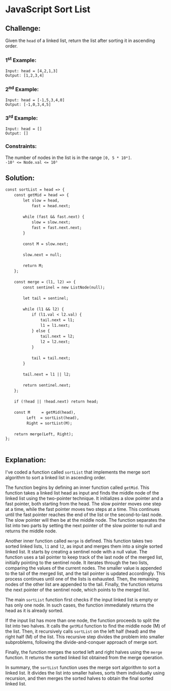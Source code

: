 # JavaScript Sort List

## Challenge:

Given the `head` of a linked list, return the list after sorting it in ascending order.

### 1<sup>st</sup> Example:

`Input: head = [4,2,1,3]`
<br/>
`Output: [1,2,3,4]`

### 2<sup>nd</sup> Example:

`Input: head = [-1,5,3,4,0]`
<br/>
`Output: [-1,0,3,4,5]`

### 3<sup>rd</sup> Example:

`Input: head = []`
<br/>
`Output: []`

### Constraints:

The number of nodes in the list is in the range `[0, 5 * 10⁴]`.
<br/>
`-10⁵ <= Node.val <= 10⁵`

## Solution:

`const sortList = head => {`
<br/>
&nbsp;&nbsp;&nbsp;&nbsp;&nbsp;&nbsp;&nbsp;`const getMid = head => {`
<br/>
&nbsp;&nbsp;&nbsp;&nbsp;&nbsp;&nbsp;&nbsp;&nbsp;&nbsp;&nbsp;&nbsp;&nbsp;&nbsp;&nbsp;`let slow = head,`
<br/>
&nbsp;&nbsp;&nbsp;&nbsp;&nbsp;&nbsp;&nbsp;&nbsp;&nbsp;&nbsp;&nbsp;&nbsp;&nbsp;&nbsp;&nbsp;&nbsp;&nbsp;&nbsp;&nbsp;&nbsp;&nbsp;`fast = head.next;`
<br/>
<br/>
&nbsp;&nbsp;&nbsp;&nbsp;&nbsp;&nbsp;&nbsp;&nbsp;&nbsp;&nbsp;&nbsp;&nbsp;&nbsp;&nbsp;`while (fast && fast.next) {`
<br/>
&nbsp;&nbsp;&nbsp;&nbsp;&nbsp;&nbsp;&nbsp;&nbsp;&nbsp;&nbsp;&nbsp;&nbsp;&nbsp;&nbsp;&nbsp;&nbsp;&nbsp;&nbsp;&nbsp;&nbsp;&nbsp;`slow = slow.next;`
<br/>
&nbsp;&nbsp;&nbsp;&nbsp;&nbsp;&nbsp;&nbsp;&nbsp;&nbsp;&nbsp;&nbsp;&nbsp;&nbsp;&nbsp;&nbsp;&nbsp;&nbsp;&nbsp;&nbsp;&nbsp;&nbsp;`fast = fast.next.next;`
<br/>
&nbsp;&nbsp;&nbsp;&nbsp;&nbsp;&nbsp;&nbsp;&nbsp;&nbsp;&nbsp;&nbsp;&nbsp;&nbsp;&nbsp;`}`
<br/>
<br/>
&nbsp;&nbsp;&nbsp;&nbsp;&nbsp;&nbsp;&nbsp;&nbsp;&nbsp;&nbsp;&nbsp;&nbsp;&nbsp;&nbsp;`const M = slow.next;`
<br/>
<br/>
&nbsp;&nbsp;&nbsp;&nbsp;&nbsp;&nbsp;&nbsp;&nbsp;&nbsp;&nbsp;&nbsp;&nbsp;&nbsp;&nbsp;`slow.next = null;`
<br/>
<br/>
&nbsp;&nbsp;&nbsp;&nbsp;&nbsp;&nbsp;&nbsp;&nbsp;&nbsp;&nbsp;&nbsp;&nbsp;&nbsp;&nbsp;`return M;`
<br/>
&nbsp;&nbsp;&nbsp;&nbsp;&nbsp;&nbsp;&nbsp;`};`
<br/>
<br/>
&nbsp;&nbsp;&nbsp;&nbsp;&nbsp;&nbsp;&nbsp;`const merge = (l1, l2) => {`
<br/>
&nbsp;&nbsp;&nbsp;&nbsp;&nbsp;&nbsp;&nbsp;&nbsp;&nbsp;&nbsp;&nbsp;&nbsp;&nbsp;&nbsp;`const sentinel = new ListNode(null);`
<br/>
<br/>
&nbsp;&nbsp;&nbsp;&nbsp;&nbsp;&nbsp;&nbsp;&nbsp;&nbsp;&nbsp;&nbsp;&nbsp;&nbsp;&nbsp;`let tail = sentinel;`
<br/>
<br/>
&nbsp;&nbsp;&nbsp;&nbsp;&nbsp;&nbsp;&nbsp;&nbsp;&nbsp;&nbsp;&nbsp;&nbsp;&nbsp;&nbsp;`while (l1 && l2) {`
<br/>
&nbsp;&nbsp;&nbsp;&nbsp;&nbsp;&nbsp;&nbsp;&nbsp;&nbsp;&nbsp;&nbsp;&nbsp;&nbsp;&nbsp;&nbsp;&nbsp;&nbsp;&nbsp;&nbsp;&nbsp;&nbsp;`if (l1.val < l2.val) {`
<br/>
&nbsp;&nbsp;&nbsp;&nbsp;&nbsp;&nbsp;&nbsp;&nbsp;&nbsp;&nbsp;&nbsp;&nbsp;&nbsp;&nbsp;&nbsp;&nbsp;&nbsp;&nbsp;&nbsp;&nbsp;&nbsp;&nbsp;&nbsp;&nbsp;&nbsp;&nbsp;&nbsp;&nbsp;`tail.next = l1;`
<br/>
&nbsp;&nbsp;&nbsp;&nbsp;&nbsp;&nbsp;&nbsp;&nbsp;&nbsp;&nbsp;&nbsp;&nbsp;&nbsp;&nbsp;&nbsp;&nbsp;&nbsp;&nbsp;&nbsp;&nbsp;&nbsp;&nbsp;&nbsp;&nbsp;&nbsp;&nbsp;&nbsp;&nbsp;`l1 = l1.next;`
<br/>
&nbsp;&nbsp;&nbsp;&nbsp;&nbsp;&nbsp;&nbsp;&nbsp;&nbsp;&nbsp;&nbsp;&nbsp;&nbsp;&nbsp;&nbsp;&nbsp;&nbsp;&nbsp;&nbsp;&nbsp;&nbsp;`} else {`
<br/>
&nbsp;&nbsp;&nbsp;&nbsp;&nbsp;&nbsp;&nbsp;&nbsp;&nbsp;&nbsp;&nbsp;&nbsp;&nbsp;&nbsp;&nbsp;&nbsp;&nbsp;&nbsp;&nbsp;&nbsp;&nbsp;&nbsp;&nbsp;&nbsp;&nbsp;&nbsp;&nbsp;&nbsp;`tail.next = l2;`
<br/>
&nbsp;&nbsp;&nbsp;&nbsp;&nbsp;&nbsp;&nbsp;&nbsp;&nbsp;&nbsp;&nbsp;&nbsp;&nbsp;&nbsp;&nbsp;&nbsp;&nbsp;&nbsp;&nbsp;&nbsp;&nbsp;&nbsp;&nbsp;&nbsp;&nbsp;&nbsp;&nbsp;&nbsp;`l2 = l2.next;`
<br/>
&nbsp;&nbsp;&nbsp;&nbsp;&nbsp;&nbsp;&nbsp;&nbsp;&nbsp;&nbsp;&nbsp;&nbsp;&nbsp;&nbsp;&nbsp;&nbsp;&nbsp;&nbsp;&nbsp;&nbsp;&nbsp;`}`
<br/>
<br/>
&nbsp;&nbsp;&nbsp;&nbsp;&nbsp;&nbsp;&nbsp;&nbsp;&nbsp;&nbsp;&nbsp;&nbsp;&nbsp;&nbsp;&nbsp;&nbsp;&nbsp;&nbsp;&nbsp;&nbsp;&nbsp;`tail = tail.next;`
<br/>
&nbsp;&nbsp;&nbsp;&nbsp;&nbsp;&nbsp;&nbsp;&nbsp;&nbsp;&nbsp;&nbsp;&nbsp;&nbsp;&nbsp;`}`
<br/>
<br/>
&nbsp;&nbsp;&nbsp;&nbsp;&nbsp;&nbsp;&nbsp;&nbsp;&nbsp;&nbsp;&nbsp;&nbsp;&nbsp;&nbsp;`tail.next = l1 || l2;`
<br/>
<br/>
&nbsp;&nbsp;&nbsp;&nbsp;&nbsp;&nbsp;&nbsp;&nbsp;&nbsp;&nbsp;&nbsp;&nbsp;&nbsp;&nbsp;`return sentinel.next;`
<br/>
&nbsp;&nbsp;&nbsp;&nbsp;&nbsp;&nbsp;&nbsp;`};`
<br/>
<br/>
&nbsp;&nbsp;&nbsp;&nbsp;&nbsp;&nbsp;&nbsp;`if (!head || !head.next) return head;`
<br/>
<br/>
&nbsp;&nbsp;&nbsp;&nbsp;&nbsp;&nbsp;&nbsp;`const M     = getMid(head),`
<br/>
&nbsp;&nbsp;&nbsp;&nbsp;&nbsp;&nbsp;&nbsp;&nbsp;&nbsp;&nbsp;&nbsp;&nbsp;&nbsp;&nbsp;&nbsp;&nbsp;&nbsp;`Left  = sortList(head),`
<br/>
&nbsp;&nbsp;&nbsp;&nbsp;&nbsp;&nbsp;&nbsp;&nbsp;&nbsp;&nbsp;&nbsp;&nbsp;&nbsp;&nbsp;&nbsp;&nbsp;&nbsp;`Right = sortList(M);`
<br/>
<br/>
&nbsp;&nbsp;&nbsp;&nbsp;&nbsp;&nbsp;&nbsp;`return merge(Left, Right);`
<br/>
`};`
<br/>
<br/>

## Explanation:

I've coded a function called `sortList` that implements the merge sort algorithm to sort a linked list in ascending order.
<br/>

The function begins by defining an inner function called `getMid`. This function takes a linked list head as input and finds the middle node of the linked list using the two-pointer technique. It initializes a slow pointer and a fast pointer, both starting from the head. The slow pointer moves one step at a time, while the fast pointer moves two steps at a time. This continues until the fast pointer reaches the end of the list or the second-to-last node. The slow pointer will then be at the middle node. The function separates the list into two parts by setting the next pointer of the slow pointer to null and returns the middle node.
<br/>

Another inner function called `merge` is defined. This function takes two sorted linked lists, `l1` and `l2`, as input and merges them into a single sorted linked list. It starts by creating a sentinel node with a null value. The function uses a tail pointer to keep track of the last node of the merged list, initially pointing to the sentinel node. It iterates through the two lists, comparing the values of the current nodes. The smaller value is appended to the tail of the merged list, and the tail pointer is updated accordingly. This process continues until one of the lists is exhausted. Then, the remaining nodes of the other list are appended to the tail. Finally, the function returns the next pointer of the sentinel node, which points to the merged list.
<br/>

The main `sortList` function first checks if the input linked list is empty or has only one node. In such cases, the function immediately returns the head as it is already sorted.
<br/>

If the input list has more than one node, the function proceeds to split the list into two halves. It calls the `getMid` function to find the middle node (M) of the list. Then, it recursively calls `sortList` on the left half (head) and the right half (M) of the list. This recursive step divides the problem into smaller subproblems, following the divide-and-conquer approach of merge sort.
<br/>

Finally, the function merges the sorted left and right halves using the `merge` function. It returns the sorted linked list obtained from the merge operation.
<br/>

In summary, the `sortList` function uses the merge sort algorithm to sort a linked list. It divides the list into smaller halves, sorts them individually using recursion, and then merges the sorted halves to obtain the final sorted linked list.
<br/>
<br/>
